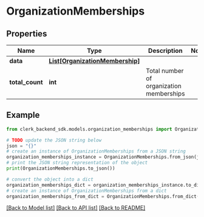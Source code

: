 # OrganizationMemberships


## Properties

Name | Type | Description | Notes
------------ | ------------- | ------------- | -------------
**data** | [**List[OrganizationMembership]**](OrganizationMembership.md) |  | 
**total_count** | **int** | Total number of organization memberships  | 

## Example

```python
from clerk_backend_sdk.models.organization_memberships import OrganizationMemberships

# TODO update the JSON string below
json = "{}"
# create an instance of OrganizationMemberships from a JSON string
organization_memberships_instance = OrganizationMemberships.from_json(json)
# print the JSON string representation of the object
print(OrganizationMemberships.to_json())

# convert the object into a dict
organization_memberships_dict = organization_memberships_instance.to_dict()
# create an instance of OrganizationMemberships from a dict
organization_memberships_from_dict = OrganizationMemberships.from_dict(organization_memberships_dict)
```
[[Back to Model list]](../README.md#documentation-for-models) [[Back to API list]](../README.md#documentation-for-api-endpoints) [[Back to README]](../README.md)


